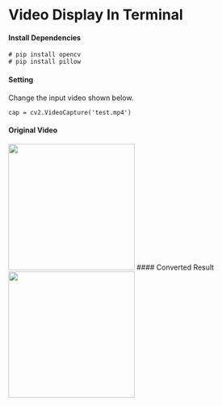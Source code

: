 # Video Display In Terminal

#### Install Dependencies
```
# pip install opencv
# pip install pillow 
```

#### Setting
Change the input video shown below.  
```
cap = cv2.VideoCapture('test.mp4')
```

#### Original Video
<img src="https://media.giphy.com/media/3rTT8LUGIrF36BAv0y/giphy.gif" width="250" height="250" />
#### Converted Result 
<img src="https://media.giphy.com/media/1BcB7pye3ANpRUGzi4/giphy.gif" width="250" height="250" />
